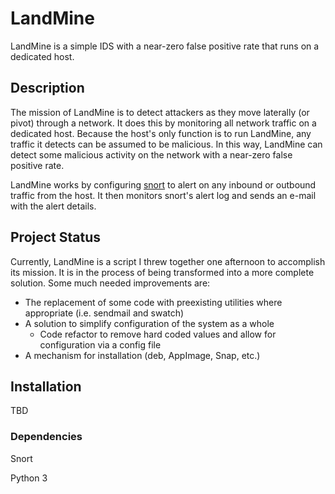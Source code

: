 # LandMine

LandMine is a simple IDS with a near-zero false positive rate that runs on a
dedicated host.

## Description

The mission of LandMine is to detect attackers as they move laterally (or pivot)
through a network. It does this by monitoring all network traffic on a dedicated
host. Because the host's only function is to run LandMine, any traffic it
detects can be assumed to be malicious. In this way, LandMine can detect some
malicious activity on the network with a near-zero false positive rate.

LandMine works by configuring [snort](https://snort.org) to alert on any inbound
or outbound traffic from the host. It then monitors snort's alert log and sends
an e-mail with the alert details.

## Project Status

Currently, LandMine is a script I threw together one afternoon to accomplish its
mission. It is in the process of being transformed into a more complete
solution. Some much needed improvements are:
* The replacement of some code with preexisting utilities where appropriate
  (i.e. sendmail and swatch)
* A solution to simplify configuration of the system as a whole
    * Code refactor to remove hard coded values and allow for configuration via
      a config file
* A mechanism for installation (deb, AppImage, Snap, etc.)

## Installation

TBD

### Dependencies

Snort

Python 3

